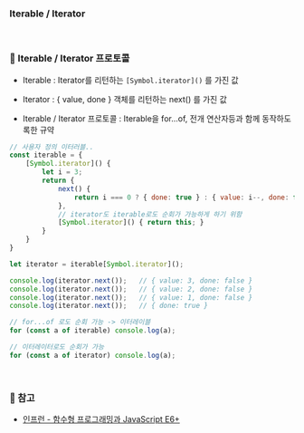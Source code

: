 ### Iterable / Iterator

<br>

### :book: Iterable / Iterator 프로토콜

* Iterable : Iterator를 리턴하는 `[Symbol.iterator]()` 를 가진 값

* Iterator : { value, done } 객체를 리턴하는 next() 를 가진 값

* Iterable / Iterator 프로토콜 : Iterable을 for...of, 전개 연산자등과 함께 동작하도록한 규약 

```javascript
// 사용자 정의 이터러블..
const iterable = {
    [Symbol.iterator]() {
        let i = 3;
        return {
            next() {
                return i === 0 ? { done: true } : { value: i--, done: false };
            },
            // iterator도 iterable로도 순회가 가능하게 하기 위함
            [Symbol.iterator]() { return this; }
        }
    }
}

let iterator = iterable[Symbol.iterator]();

console.log(iterator.next());   // { value: 3, done: false }
console.log(iterator.next());   // { value: 2, done: false }
console.log(iterator.next());   // { value: 1, done: false }
console.log(iterator.next());   // { done: true }

// for...of 로도 순회 가능 -> 이터레이블
for (const a of iterable) console.log(a);

// 이터레이터로도 순회가 가능
for (const a of iterator) console.log(a);
```

<br>

### :bookmark: 참고

* [인프런 - 함수형 프로그래밍과 JavaScript E6+](https://www.inflearn.com/course/functional-es6#)